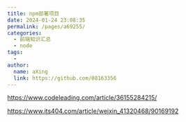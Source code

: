 ```yaml
---
title: npm部署项目
date: 2024-01-24 23:08:35
permalink: /pages/a69255/
categories:
  - 前端知识汇总
  - node
tags:
  - 
author: 
  name: aXing
  link: https://github.com/08163356
---
```









https://www.codeleading.com/article/36155284215/



https://www.its404.com/article/weixin_41320468/90169192<!-- more -->
